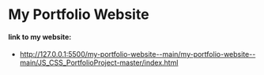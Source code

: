 # My Portfolio Website

#### link to my website:

- http://127.0.0.1:5500/my-portfolio-website--main/my-portfolio-website--main/JS_CSS_PortfolioProject-master/index.html
